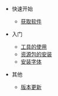 - 快速开始
  - [获取软件](/az)

- 入门
  - [工具的使用](/hbsy)
  - [资源包的安装](/azsc)
  - [安装字体](/azzt)

- 其他
  - [版本更新](/versionlog)


